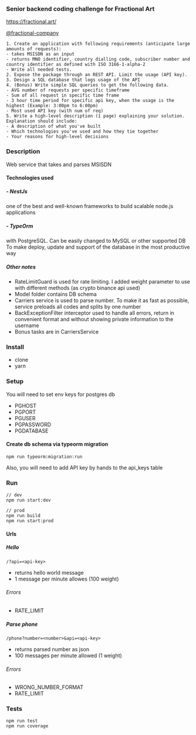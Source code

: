 ### Senior backend coding challenge for Fractional Art
https://fractional.art/

[@fractional-company](https://github.com/fractional-company/)

```
1. Create an application with following requirements (anticipate large amounts of requests):
- takes MSISDN as an input
- returns MNO identifier, country dialling code, subscriber number and country identifier as defined with ISO 3166-1-alpha-2
- Write all needed tests.
2. Expose the package through an REST API. Limit the usage (API key).
3. Design a SQL database that logs usage of the API
4. (Bonus) Write simple SQL queries to get the following data.
- AVG number of requests per specific timeframe
- Sum of all request in specific time frame
- 3 hour time period for specific api key, when the usage is the highest (Example: 3:00pm to 6:00pm)
- Most used API key (with num of req)
5. Write a high-level description (1 page) explaining your solution. Explanation should include:
- A description of what you've built
- Which technologies you've used and how they tie together
- Your reasons for high-level decisions
```


### Description
Web service that takes and parses MSISDN

#### Technologies used
##### - NestJs
one of the best and well-known frameworks to build scalable node.js applications
##### - TypeOrm
with PostgreSQL. Can be easily changed to MySQL or other supported DB
To make deploy, update and support of the database in the most productive way 

##### Other notes
- RateLimitGuard is used for rate limiting. I added weight parameter to use with different methods (as crypto binance api used)
- Model folder contains DB schema
- Carriers service is used to parse number. To make it as fast as possible, service preloads all codes and splits by one number
- BackExceptionFilter interceptor used to handle all errors, return in convenient format and without showing private information to the username
- Bonus tasks are in CarriersService

### Install
- clone
- yarn

### Setup
You will need to set env keys for postgres db
- PGHOST
- PGPORT
- PGUSER
- PGPASSWORD
- PGDATABASE

#### Create db schema via typeorm migration
```
npm run typeorm:migration:run
```
Also, you will need to add API key by hands to the api_keys table

### Run
```
// dev
npm run start:dev

// prod
npm run build
npm run start:prod
```

#### Urls
##### Hello
```
/?api=<api-key>
```
- returns hello world message
- 1 message per minute allowes (100 weight)
###### Errors
- RATE_LIMIT 

##### Parse phone
```
/phone?number=<number>&api=<api-key>
```
- returns parsed number as json 
- 100 messages per minute allowed (1 weight)
###### Errors
- WRONG_NUMBER_FORMAT
- RATE_LIMIT


### Tests
```
npm run test
npm run coverage
```
